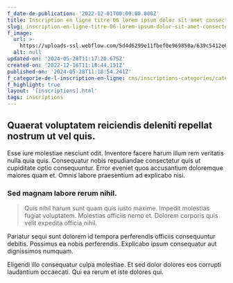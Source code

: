 ```yaml
---
f_date-de-publication: '2022-12-01T00:00:00.000Z'
title: Inscription en ligne titre 06 lorem ipsum dolor sit amet consectetur
slug: inscription-en-ligne-titre-06-lorem-ipsum-dolor-sit-amet-consectetur
f_image:
  url: >-
    https://uploads-ssl.webflow.com/5d4d6299e11fbef0e969850a/639c5412e63ad84a2ef228d8_1671189521013-image17.jpg
  alt: null
updated-on: '2024-05-28T11:17:20.675Z'
created-on: '2022-12-16T11:18:44.151Z'
published-on: '2024-05-28T11:18:54.241Z'
f_categorie-de-l-inscription-en-ligne: cms/inscriptions-categories/categorie-3.md
f_highlight: true
layout: '[inscriptions].html'
tags: inscriptions
---
```


Quaerat voluptatem reiciendis deleniti repellat nostrum ut vel quis.
--------------------------------------------------------------------

Esse iure molestiae nesciunt odit. Inventore facere harum illum rem veritatis nulla quia quis. Consequatur nobis repudiandae consectetur quis ut cupiditate optio consequuntur. Error eveniet quos accusantium doloremque maiores quam et. Omnis labore praesentium ad explicabo nisi.

### Sed magnam labore rerum nihil.

> Quis nihil harum sunt quam quis iusto maxime. Impedit molestias fugiat voluptatem. Molestias officiis nemo et. Dolorem corporis quis velit expedita officia nihil.

Pariatur sequi sunt dolorem id tempora perferendis officiis consequuntur debitis. Possimus ea nobis perferendis. Explicabo ipsum consequatur aut dignissimos numquam.

Eligendi illo consequatur culpa molestiae. Et sed dolor dolores eos corrupti laudantium occaecati. Qui ea rerum et iste dolores qui.
